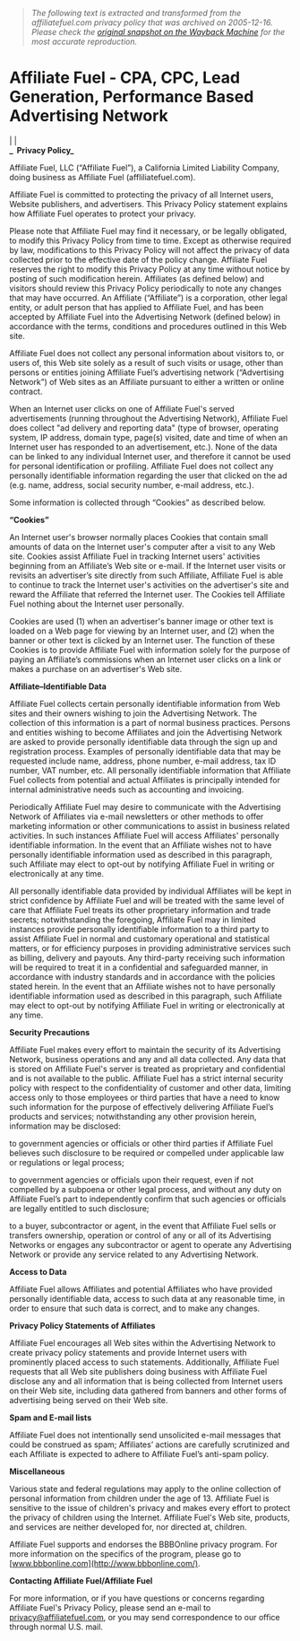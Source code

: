 > *The following text is extracted and transformed from the affiliatefuel.com privacy policy that was archived on 2005-12-16. Please check the [original snapshot on the Wayback Machine](https://web.archive.org/web/20051216214923id_/http%3A//www.affiliatefuel.com/about_us/privacy.html) for the most accurate reproduction.*

# Affiliate Fuel - CPA, CPC, Lead Generation, Performance Based Advertising Network

|  |    
**_  Privacy Policy_**  


Affiliate Fuel, LLC (“Affiliate Fuel”), a California Limited Liability Company, doing business as Affiliate Fuel (affliliatefuel.com).

Affiliate Fuel is committed to protecting the privacy of all Internet users, Website publishers, and advertisers. This Privacy Policy statement explains how Affiliate Fuel operates to protect your privacy.

Please note that Affiliate Fuel may find it necessary, or be legally obligated, to modify this Privacy Policy from time to time. Except as otherwise required by law, modifications to this Privacy Policy will not affect the privacy of data collected prior to the effective date of the policy change. Affiliate Fuel reserves the right to modify this Privacy Policy at any time without notice by posting of such modification herein. Affiliates (as defined below) and visitors should review this Privacy Policy periodically to note any changes that may have occurred. An Affiliate (“Affiliate”) is a corporation, other legal entity, or adult person that has applied to Affiliate Fuel, and has been accepted by Affiliate Fuel into the Advertising Network (defined below) in accordance with the terms, conditions and procedures outlined in this Web site.

Affiliate Fuel does not collect any personal information about visitors to, or users of, this Web site solely as a result of such visits or usage, other than persons or entities joining Affiliate Fuel’s advertising network (“Advertising Network”) of Web sites as an Affiliate pursuant to either a written or online contract.

When an Internet user clicks on one of Affiliate Fuel's served advertisements (running throughout the Advertising Network), Affiliate Fuel does collect "ad delivery and reporting data" (type of browser, operating system, IP address, domain type, page(s) visited, date and time of when an Internet user has responded to an advertisement, etc.). None of the data can be linked to any individual Internet user, and therefore it cannot be used for personal identification or profiling. Affiliate Fuel does not collect any personally identifiable information regarding the user that clicked on the ad (e.g. name, address, social security number, e-mail address, etc.).

Some information is collected through “Cookies” as described below. 

**“Cookies”**

An Internet user's browser normally places Cookies that contain small amounts of data on the Internet user's computer after a visit to any Web site. Cookies assist Affiliate Fuel in tracking Internet users' activities beginning from an Affiliate’s Web site or e-mail. If the Internet user visits or revisits an advertiser’s site directly from such Affiliate, Affiliate Fuel is able to continue to track the Internet user's activities on the advertiser's site and reward the Affiliate that referred the Internet user. The Cookies tell Affiliate Fuel nothing about the Internet user personally.

Cookies are used (1) when an advertiser's banner image or other text is loaded on a Web page for viewing by an Internet user, and (2) when the banner or other text is clicked by an Internet user. The function of these Cookies is to provide Affiliate Fuel with information solely for the purpose of paying an Affiliate’s commissions when an Internet user clicks on a link or makes a purchase on an advertiser's Web site.

**Affiliate–Identifiable Data**

Affiliate Fuel collects certain personally identifiable information from Web sites and their owners wishing to join the Advertising Network. The collection of this information is a part of normal business practices. Persons and entities wishing to become Affiliates and join the Advertising Network are asked to provide personally identifiable data through the sign up and registration process. Examples of personally identifiable data that may be requested include name, address, phone number, e-mail address, tax ID number, VAT number, etc. All personally identifiable information that Affiliate Fuel collects from potential and actual Affiliates is principally intended for internal administrative needs such as accounting and invoicing.

Periodically Affiliate Fuel may desire to communicate with the Advertising Network of Affiliates via e-mail newsletters or other methods to offer marketing information or other communications to assist in business related activities. In such instances Affiliate Fuel will access Affiliates' personally identifiable information. In the event that an Affiliate wishes not to have personally identifiable information used as described in this paragraph, such Affiliate may elect to opt-out by notifying Affiliate Fuel in writing or electronically at any time.

All personally identifiable data provided by individual Affiliates will be kept in strict confidence by Affiliate Fuel and will be treated with the same level of care that Affiliate Fuel treats its other proprietary information and trade secrets; notwithstanding the foregoing, Affiliate Fuel may in limited instances provide personally identifiable information to a third party to assist Affiliate Fuel in normal and customary operational and statistical matters, or for efficiency purposes in providing administrative services such as billing, delivery and payouts. Any third-party receiving such information will be required to treat it in a confidential and safeguarded manner, in accordance with industry standards and in accordance with the policies stated herein. In the event that an Affiliate wishes not to have personally identifiable information used as described in this paragraph, such Affiliate may elect to opt-out by notifying Affiliate Fuel in writing or electronically at any time.

**Security Precautions**

Affiliate Fuel makes every effort to maintain the security of its Advertising Network, business operations and any and all data collected. Any data that is stored on Affiliate Fuel's server is treated as proprietary and confidential and is not available to the public. Affiliate Fuel has a strict internal security policy with respect to the confidentiality of customer and other data, limiting access only to those employees or third parties that have a need to know such information for the purpose of effectively delivering Affiliate Fuel’s products and services; notwithstanding any other provision herein, information may be disclosed:

to government agencies or officials or other third parties if Affiliate Fuel believes such disclosure to be required or compelled under applicable law or regulations or legal process;

to government agencies or officials upon their request, even if not compelled by a subpoena or other legal process, and without any duty on Affiliate Fuel’s part to independently confirm that such agencies or officials are legally entitled to such disclosure;

to a buyer, subcontractor or agent, in the event that Affiliate Fuel sells or transfers ownership, operation or control of any or all of its Advertising Networks or engages any subcontractor or agent to operate any Advertising Network or provide any service related to any Advertising Network.

**Access to Data**

Affiliate Fuel allows Affiliates and potential Affiliates who have provided personally identifiable data, access to such data at any reasonable time, in order to ensure that such data is correct, and to make any changes.

**Privacy Policy Statements of Affiliates**

Affiliate Fuel encourages all Web sites within the Advertising Network to create privacy policy statements and provide Internet users with prominently placed access to such statements. Additionally, Affiliate Fuel requests that all Web site publishers doing business with Affiliate Fuel disclose any and all information that is being collected from Internet users on their Web site, including data gathered from banners and other forms of advertising being served on their Web site.

**Spam and E-mail lists**

Affiliate Fuel does not intentionally send unsolicited e-mail messages that could be construed as spam; Affiliates’ actions are carefully scrutinized and each Affiliate is expected to adhere to Affiliate Fuel’s anti-spam policy.

**Miscellaneous**

Various state and federal regulations may apply to the online collection of personal information from children under the age of 13. Affiliate Fuel is sensitive to the issue of children's privacy and makes every effort to protect the privacy of children using the Internet. Affiliate Fuel's Web site, products, and services are neither developed for, nor directed at, children.

Affiliate Fuel supports and endorses the BBBOnline privacy program. For more information on the specifics of the program, please go to [www.bbbonline.com](http://www.bbbonline.com/).

**Contacting Affiliate Fuel/Affiliate Fuel**

For more information, or if you have questions or concerns regarding Affiliate Fuel's Privacy Policy, please send an e-mail to [privacy@affiliatefuel.com](mailto:privacy@affiliatefuel.com), or you may send correspondence to our office through normal U.S. mail.

  

